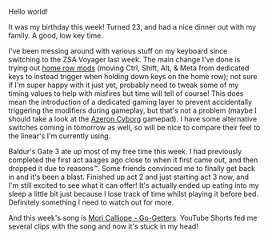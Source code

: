 Hello world!

It was my birthday this week! Turned 23, and had a nice dinner out with my
family. A good, low key time.

I've been messing around with various stuff on my keyboard since switching to
the ZSA Voyager last week. The main change I've done is trying out
[home row mods](https://precondition.github.io/home-row-mods) (moving Ctrl,
Shift, Alt, & Meta from dedicated keys to instead trigger when holding down keys
on the home row); not sure if I'm super happy with it just yet, probably need to
tweak some of my timing values to help with misfires but time will tell of
course! This does mean the introduction of a dedicated gaming layer to prevent
accidentally triggering the modifiers during gameplay, but that's not a problem
(maybe I should take a look at the [Azeron Cyborg](https://store.azeron.eu)
gamepad). I have some alternative switches coming in tomorrow as well, so will
be nice to compare their feel to the linear's I'm currently using.

Baldur's Gate 3 ate up most of my free time this week. I had previously
completed the first act aaages ago close to when it first came out, and then
dropped it due to reasons™️. Some friends convinced me to finally get back in
and it's been a blast. Finished up act 2 and just starting act 3 now, and I'm
still excited to see what it can offer! It's actually ended up eating into my
sleep a little bit just because I lose track of time whilst playing it before
bed. Definitely something I need to watch out for more.

And this week's song is
[Mori Calliope - Go-Getters](https://www.youtube.com/watch?v=3HXo0zEnMpU).
YouTube Shorts fed me several clips with the song and now it's stuck in my head!
